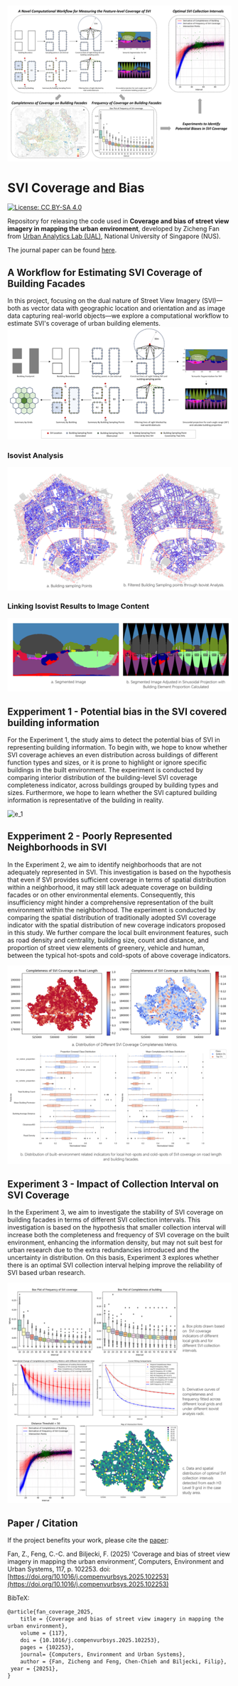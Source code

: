 ![graphical_abstract](images/graphical_abstract.png)

# SVI Coverage and Bias
[![License: CC BY-SA 4.0](https://licensebuttons.net/l/by-sa/4.0/80x15.png)](https://creativecommons.org/licenses/by-sa/4.0/)

Repository for releasing the code used in **Coverage and bias of street view imagery in mapping the urban environment**, developed by Zicheng Fan from [Urban Analytics Lab (UAL)](https://ual.sg/), National University of Singapore (NUS).

The journal paper can be found [here](https://doi.org/10.1016/j.compenvurbsys.2025.102253).


 ## A Workflow for Estimating SVI Coverage of Building Facades
In this project, focusing on the dual nature of Street View Imagery (SVI)—both as vector data with geographic location and orientation and as image data capturing real-world objects—we explore a computational workflow to estimate SVI's coverage of urban building elements.
![workflow](images/isovist_workflow_with_legend.png)

 ### Isovist Analysis
![isovist](images/result_example_for_isovist_analysis.png)

 ### Linking Isovist Results to Image Content
 ![filter](images/image_filter.png)

## Expperiment 1 - Potential bias in the SVI covered building information

For the Experiment 1, the study aims to detect the potential bias of SVI in representing building information. To begin with, we hope to know whether SVI coverage achieves an even distribution across buildings of different function types and sizes, or it is prone to highlight or ignore specific buildings in the built environment.
The experiment is conducted by comparing interior distribution of the building-level SVI coverage completeness indicator, across buildings grouped by building types and sizes. Furthermore, we hope to learn whether the SVI captured building information is representative of the building in reality.

![e_1](images/experiment_1.png) 


##  Expperiment 2 - Poorly Represented Neighborhoods in SVI
In the Experiment 2, we aim to identify neighborhoods that are not adequately represented in SVI. This investigation is based on the hypothesis that even if SVI provides sufficient coverage in terms of spatial distribution within a neighborhood, it may still lack adequate coverage on building facades or on other environmental elements. Consequently, this insufficiency might hinder a comprehensive representation of the built environment within the neighborhood. The experiment is conducted by comparing the spatial distribution of traditionally adopted SVI coverage indicator with the spatial distribution of new coverage indicators proposed in this study. We further compare the local built environment features, such as road density and centrality, building size, count and distance, and proportion of street view elements of greenery, vehicle and human, between the typical hot-spots and cold-spots of above coverage indicators.

![e_2](images/experiment_2.png) 

## Experiment 3 - Impact of Collection Interval on SVI Coverage

In the Experiment 3, we aim to investigate the stability of SVI coverage on building facades in terms of different SVI collection intervals. This investigation is based on the hypothesis that smaller collection interval will increase both the completeness and frequency of SVI coverage on the built environment, enhancing the information density, but may not suit best for urban research due to the extra redundancies introduced and the uncertainty in distribution. On this basis, Experiment 3 explores whether there is an optimal SVI collection interval helping improve the reliability of SVI based urban research.

![e_3](images/experiment_3.png) 




## Paper / Citation

If the project benefits your work, please cite the [paper](https://doi.org/10.1016/j.compenvurbsys.2025.102253): 

Fan, Z., Feng, C.-C. and Biljecki, F. (2025) ‘Coverage and bias of street view imagery in mapping the urban environment’, Computers, Environment and Urban Systems, 117, p. 102253. doi: [https://doi.org/10.1016/j.compenvurbsys.2025.102253](https://doi.org/10.1016/j.compenvurbsys.2025.102253)

BibTeX:
```
@article{fan_coverage_2025,
	title = {Coverage and bias of street view imagery in mapping the urban environment},
	volume = {117},
	doi = {10.1016/j.compenvurbsys.2025.102253},
	pages = {102253},
	journal= {Computers, Environment and Urban Systems},
	author = {Fan, Zicheng and Feng, Chen-Chieh and Biljecki, Filip},
 year = {20251},
}

```



